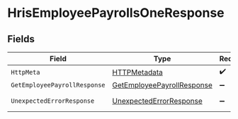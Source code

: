 # HrisEmployeePayrollsOneResponse


## Fields

| Field                                                                               | Type                                                                                | Required                                                                            | Description                                                                         |
| ----------------------------------------------------------------------------------- | ----------------------------------------------------------------------------------- | ----------------------------------------------------------------------------------- | ----------------------------------------------------------------------------------- |
| `HttpMeta`                                                                          | [HTTPMetadata](../../Models/Components/HTTPMetadata.md)                             | :heavy_check_mark:                                                                  | N/A                                                                                 |
| `GetEmployeePayrollResponse`                                                        | [GetEmployeePayrollResponse](../../Models/Components/GetEmployeePayrollResponse.md) | :heavy_minus_sign:                                                                  | Payrolls                                                                            |
| `UnexpectedErrorResponse`                                                           | [UnexpectedErrorResponse](../../Models/Components/UnexpectedErrorResponse.md)       | :heavy_minus_sign:                                                                  | Unexpected error                                                                    |